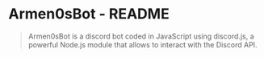 # Armen0sBot - README

> Armen0sBot is a discord bot coded in JavaScript using discord.js, a powerful Node.js module that allows to interact with the Discord API.

